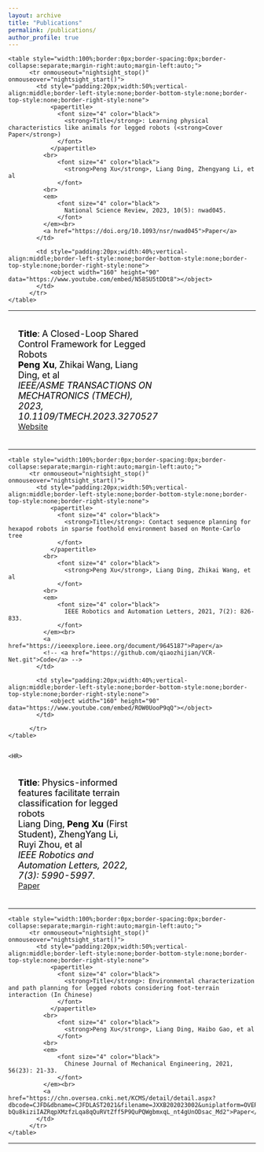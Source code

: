 ```yaml
---
layout: archive
title: "Publications"
permalink: /publications/
author_profile: true
---
```


<!-- [![NetFlix on UWP](https://res.cloudinary.com/marcomontalbano/image/upload/v1587315555/video_to_markdown/images/youtube--2qqYywttue4-c05b58ac6eb4c4700831b2b3070cd403.jpg)](https://youtu.be/2qqYywttue4 "NetFlix on UWP") -->


<html>


    <table style="width:100%;border:0px;border-spacing:0px;border-collapse:separate;margin-right:auto;margin-left:auto;">
          <tr onmouseout="nightsight_stop()" onmouseover="nightsight_start()">
            <td style="padding:20px;width:50%;vertical-align:middle;border-left-style:none;border-bottom-style:none;border-top-style:none;border-right-style:none">
                <papertitle> 
                  <font size="4" color="black">
                    <strong>Title</strong>: Learning physical characteristics like animals for legged robots (<strong>Cover Paper</strong>)
                  </font>
                </papertitle>
              <br>
                  <font size="4" color="black">
                    <strong>Peng Xu</strong>, Liang Ding, Zhengyang Li, et al
                  </font>
              <br>
              <em>
                  <font size="4" color="black">
                    National Science Review, 2023, 10(5): nwad045.
                  </font>
              </em><br>
              <a href="https://doi.org/10.1093/nsr/nwad045">Paper</a>
            </td>

            <td style="padding:20px;width:40%;vertical-align:middle;border-left-style:none;border-bottom-style:none;border-top-style:none;border-right-style:none">
                <object width="160" height="90" data="https://www.youtube.com/embed/N58SU5tDDt8"></object>
            </td>
          </tr>
    </table>
   <HR>



 <table style="width:100%;border:0px;border-spacing:0px;border-collapse:separate;margin-right:auto;margin-left:auto;">
          <tr onmouseout="nightsight_stop()" onmouseover="nightsight_start()">
            <td style="padding:20px;width:50%;vertical-align:middle;border-left-style:none;border-bottom-style:none;border-top-style:none;border-right-style:none">
                <papertitle> 
                  <font size="4" color="black">
                    <strong>Title</strong>: A Closed-Loop Shared Control Framework for Legged Robots
                  </font>
                </papertitle>
              <br>
                  <font size="4" color="black">
                      <strong>Peng Xu</strong>, Zhikai Wang, Liang Ding, et al
                  </font>
              <br>
              <em>
                  <font size="4" color="black">
                    IEEE/ASME TRANSACTIONS ON MECHATRONICS (TMECH), 2023, 10.1109/TMECH.2023.3270527 
                  </font>
              </em><br>
              <a href="https://sites.google.com/view/shared-control-leggedrobot/home">Website</a>
            </td>
            <td style="padding:20px;width:40%;vertical-align:middle;border-left-style:none;border-bottom-style:none;border-top-style:none;border-right-style:none">
                <object width="160" height="90" data="https://www.youtube.com/embed/8Y4YBdzNONI"></object>
            </td>
          </tr>
    </table>    
  <HR>




    <table style="width:100%;border:0px;border-spacing:0px;border-collapse:separate;margin-right:auto;margin-left:auto;">
          <tr onmouseout="nightsight_stop()" onmouseover="nightsight_start()">
            <td style="padding:20px;width:50%;vertical-align:middle;border-left-style:none;border-bottom-style:none;border-top-style:none;border-right-style:none">
                <papertitle> 
                  <font size="4" color="black">
                    <strong>Title</strong>: Contact sequence planning for hexapod robots in sparse foothold environment based on Monte-Carlo tree
                  </font>
                </papertitle>
              <br>
                  <font size="4" color="black">
                    <strong>Peng Xu</strong>, Liang Ding, Zhikai Wang, et al
                  </font>
              <br>
              <em>
                  <font size="4" color="black">
                    IEEE Robotics and Automation Letters, 2021, 7(2): 826-833.
                  </font>
              </em><br>
              <a href="https://ieeexplore.ieee.org/document/9645187">Paper</a>
              <!-- <a href="https://github.com/qiaozhijian/VCR-Net.git">Code</a> -->
            </td>

            <td style="padding:20px;width:40%;vertical-align:middle;border-left-style:none;border-bottom-style:none;border-top-style:none;border-right-style:none">
                <object width="160" height="90" data="https://www.youtube.com/embed/ROW0UooP9qQ"></object>
            </td>

          </tr>
    </table>


    <HR>



 <table style="width:100%;border:0px;border-spacing:0px;border-collapse:separate;margin-right:auto;margin-left:auto;">
          <tr onmouseout="nightsight_stop()" onmouseover="nightsight_start()">
            <td style="padding:20px;width:50%;vertical-align:middle;border-left-style:none;border-bottom-style:none;border-top-style:none;border-right-style:none">
                <papertitle> 
                  <font size="4" color="black">
                    <strong>Title</strong>: Physics-informed features facilitate terrain classification for legged robots
                  </font>
                </papertitle>
              <br>
                  <font size="4" color="black">
                      Liang Ding, <strong>Peng Xu</strong> (First Student), ZhengYang Li, Ruyi Zhou, et al
                  </font>
              <br>
              <em>
                  <font size="4" color="black">
                    IEEE Robotics and Automation Letters, 2022, 7(3): 5990-5997.
                  </font>
              </em><br>
              <a href="https://ieeexplore.ieee.org/abstract/document/9739835/">Paper</a>
            </td>
            <td style="padding:20px;width:40%;vertical-align:middle;border-left-style:none;border-bottom-style:none;border-top-style:none;border-right-style:none">
                <object width="160" height="90" data="https://www.youtube.com/embed/BO6ARFdZXxY"></object>
            </td>
          </tr>
    </table>
    <HR>


    <table style="width:100%;border:0px;border-spacing:0px;border-collapse:separate;margin-right:auto;margin-left:auto;">
          <tr onmouseout="nightsight_stop()" onmouseover="nightsight_start()">
            <td style="padding:20px;width:50%;vertical-align:middle;border-left-style:none;border-bottom-style:none;border-top-style:none;border-right-style:none">
                <papertitle> 
                  <font size="4" color="black">
                    <strong>Title</strong>: Environmental characterization and path planning for legged robots considering foot-terrain interaction (In Chinese)
                  </font>
                </papertitle>
              <br>
                  <font size="4" color="black">
                    <strong>Peng Xu</strong>, Liang Ding, Haibo Gao, et al
                  </font>
              <br>
              <em>
                  <font size="4" color="black">
                    Chinese Journal of Mechanical Engineering, 2021, 56(23): 21-33.
                  </font>
              </em><br>
              <a href="https://chn.oversea.cnki.net/KCMS/detail/detail.aspx?dbcode=CJFD&dbname=CJFDLAST2021&filename=JXXB202023002&uniplatform=OVERSEAS_CHS&v=D-bQu8kiziIAZRqpXMzfzLqa8qQuRVtZff5P9QuPQWgbmxqL_nt4gUnODsac_Md2">Paper</a>
            </td>
          </tr>
    </table>
  <HR>

    




    

    
   


</html>


